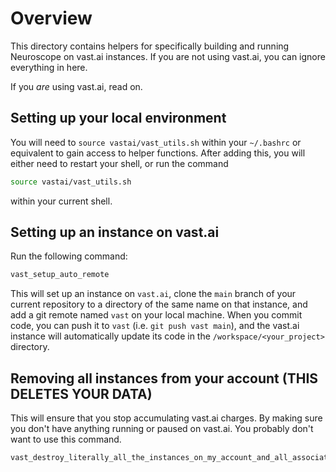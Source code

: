 # Overview

This directory contains helpers for specifically building and running Neuroscope on vast.ai instances. If you are not using vast.ai, you can ignore everything in here.

If you *are* using vast.ai, read on.

## Setting up your local environment

You will need to `source vastai/vast_utils.sh` within your `~/.bashrc` or equivalent to gain access to helper functions. After adding this, you will either need to restart your shell, or run the command

```sh
source vastai/vast_utils.sh
```

within your current shell.

## Setting up an instance on vast.ai 

Run the following command:

```sh
vast_setup_auto_remote
```

This will set up an instance on `vast.ai`, clone the `main` branch of your current repository to a directory of the same name on that instance, and add a git remote named `vast` on your local machine. When you commit code, you can push it to `vast` (i.e. `git push vast main`), and the vast.ai instance will automatically update its code in the `/workspace/<your_project>` directory.

## Removing all instances from your account (THIS DELETES YOUR DATA)

This will ensure that you stop accumulating vast.ai charges. By making sure you don't have anything running or paused on vast.ai. You probably don't want to use this command.

```sh
vast_destroy_literally_all_the_instances_on_my_account_and_all_associated_data
```
